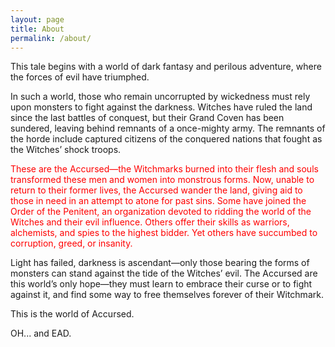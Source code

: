 ```yaml
---
layout: page
title: About
permalink: /about/
---
```

This tale begins with a world of dark fantasy and perilous adventure, where the forces of evil have triumphed.

In such a world, those who remain uncorrupted by wickedness must rely upon monsters to fight against the darkness. Witches have ruled the land since the last battles of conquest, but their Grand Coven has been sundered, leaving behind remnants of a once-mighty army. The remnants of the horde include captured citizens of the conquered nations that fought as the Witches’ shock troops.

<p><div style="color:red;">These are the Accursed—the Witchmarks burned into their flesh and souls transformed these men and women into monstrous forms. Now, unable to return to their former lives, the Accursed wander the land, giving aid to those in need in an attempt to atone for past sins. Some have joined the Order of the Penitent, an organization devoted to ridding the world of the Witches and their evil influence. Others offer their skills as warriors, alchemists, and spies to the highest bidder. Yet others have succumbed to corruption, greed, or insanity.
</div></p>


Light has failed, darkness is ascendant—only those bearing the forms of monsters can stand against the tide of the Witches’ evil. The Accursed are this world’s only hope—they must learn to embrace their curse or to fight against it, and find some way to free themselves forever of their Witchmark.

This is the world of Accursed.

OH... and EAD.
